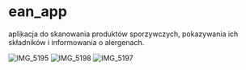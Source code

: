 # ean_app
aplikacja do skanowania produktów sporzywczych, pokazywania ich składników i informowania o alergenach.

![IMG_5195](https://user-images.githubusercontent.com/49569141/127302000-01573b63-bea9-4692-b270-9b2aa517a957.PNG)
![IMG_5198](https://user-images.githubusercontent.com/49569141/127302270-a2fc2b4b-41ec-43b1-b394-53dd8cb8259b.PNG)
![IMG_5197](https://user-images.githubusercontent.com/49569141/127302348-8237e090-9600-43dd-b7eb-a637ad95f40e.PNG)


